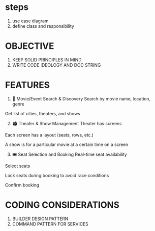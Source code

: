 # steps

1. use case diagram
2. define class and responsibility

# OBJECTIVE

1. KEEP SOLID PRINCIPLES IN MIND
2. WRITE CODE IDEOLOGY AND DOC STRING

# FEATURES

1. 🎥 Movie/Event Search & Discovery
   Search by movie name, location, genre

Get list of cities, theaters, and shows

2. 🏟️ Theater & Show Management
   Theater has screens

Each screen has a layout (seats, rows, etc.)

A show is for a particular movie at a certain time on a screen

3. 🎟️ Seat Selection and Booking
   Real-time seat availability

Select seats

Lock seats during booking to avoid race conditions

Confirm booking

# CODING CONSIDERATIONS

1. BUILDER DESIGN PATTERN
2. COMMAND PATTERN FOR SERVICES
